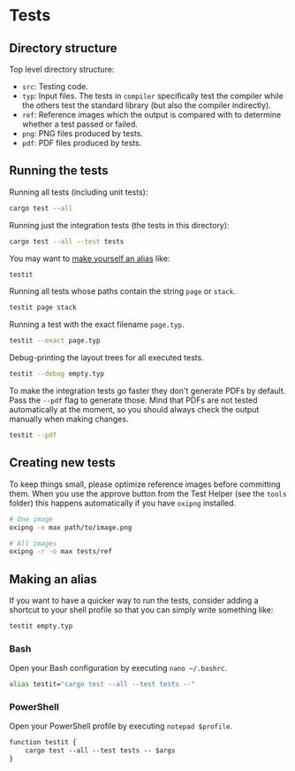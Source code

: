 # Tests

## Directory structure
Top level directory structure:
- `src`: Testing code.
- `typ`: Input files. The tests in `compiler` specifically test the compiler
         while the others test the standard library (but also the compiler
         indirectly).
- `ref`: Reference images which the output is compared with to determine whether
         a test passed or failed.
- `png`: PNG files produced by tests.
- `pdf`: PDF files produced by tests.

## Running the tests
Running all tests (including unit tests):
```bash
cargo test --all
```

Running just the integration tests (the tests in this directory):
```bash
cargo test --all --test tests
```

You may want to [make yourself an alias](#making-an-alias) like:
```bash
testit
```

Running all tests whose paths contain the string `page` or `stack`.
```bash
testit page stack
```

Running a test with the exact filename `page.typ`.
```bash
testit --exact page.typ
```

Debug-printing the layout trees for all executed tests.
```bash
testit --debug empty.typ
```

To make the integration tests go faster they don't generate PDFs by default.
Pass the `--pdf` flag to generate those. Mind that PDFs are not tested
automatically at the moment, so you should always check the output manually when
making changes.
```bash
testit --pdf
```

## Creating new tests
To keep things small, please optimize reference images before committing them.
When you use the approve button from the Test Helper (see the `tools` folder)
this happens automatically if you have `oxipng` installed.
```bash
# One image
oxipng -o max path/to/image.png

# All images
oxipng -r -o max tests/ref
```

## Making an alias
If you want to have a quicker way to run the tests, consider adding a shortcut
to your shell profile so that you can simply write something like:
```bash
testit empty.typ
```

### Bash
Open your Bash configuration by executing `nano ~/.bashrc`.
```bash
alias testit="cargo test --all --test tests --"
```

### PowerShell
Open your PowerShell profile by executing `notepad $profile`.
```ps
function testit {
    cargo test --all --test tests -- $args
}
```
